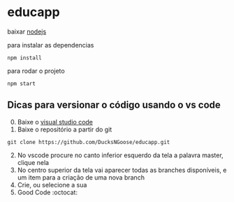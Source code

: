 # educapp

baixar [nodejs](https://nodejs.org/en/download/)


para instalar as dependencias

```
npm install
```

para rodar o projeto

```
npm start 
```

## Dicas para versionar o código usando o vs code

0. Baixe o [visual studio code ](https://code.visualstudio.com/download)
1. Baixe o repositório a partir do git

```
git clone https://github.com/DucksNGoose/educapp.git
```
2. No vscode procure no canto inferior esquerdo da tela a palavra master, clique nela
3. No centro superior da tela vai aparecer todas as branches disponíveis, e um item para a criação de uma nova branch
4. Crie, ou selecione a sua
5. Good Code :octocat:
